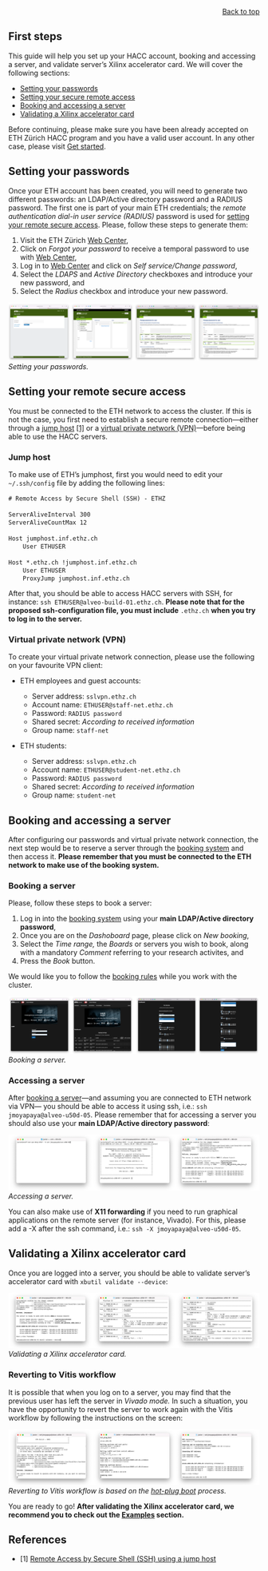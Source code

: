 <div id="readme" class="Box-body readme blob js-code-block-container">
<article class="markdown-body entry-content p-3 p-md-6" itemprop="text">
<p align="right">
<a href="https://github.com/fpgasystems/hacc#--heterogenous-accelerated-compute-cluster">Back to top</a>
</p>

# First steps
This guide will help you set up your HACC account, booking and accessing a server, and validate server’s Xilinx accelerator card. We will cover the following sections:

* [Setting your passwords](#setting-your-passwords)
* [Setting your secure remote access](#setting-your-remote-secure-access)
* [Booking and accessing a server](#booking-and-accessing-a-server)
* [Validating a Xilinx accelerator card](#validating-a-xilinx-accelerator-card) 

Before continuing, please make sure you have been already accepted on ETH Zürich HACC program and you have a valid user account. In any other case, please visit [Get started](https://www.amd-haccs.io/get-started.html).

## Setting your passwords
Once your ETH account has been created, you will need to generate two different passwords: an LDAP/Active directory password and a RADIUS password. The first one is part of your main ETH credentials; the *remote authentication dial-in user service (RADIUS)* password is used for [setting your remote secure access](#setting-your-remote-secure-access). Please, follow these steps to generate them:

1. Visit the ETH Zürich [Web Center](https://iam.password.ethz.ch/authentication/login_en.html),
2. Click on *Forgot your password* to receive a temporal password to use with [Web Center](https://iam.password.ethz.ch/authentication/login_en.html),
3. Log in to [Web Center](https://iam.password.ethz.ch/authentication/login_en.html) and click on *Self service/Change password*,
4. Select the *LDAPS* and *Active Directory* checkboxes and introduce your new password, and
5. Select the *Radius* checkbox and introduce your new password.

![Setting your passwords.](../imgs/passwords.png "Setting your passwords.")
*Setting your passwords.*

## Setting your remote secure access
You must be connected to the ETH network to access the cluster. If this is not the case, you first need to establish a secure remote connection—either through a [jump host](#jump-host) [[1]](#references) or a [virtual private network (VPN)](#virtual-private-network-vpn)—before being able to use the HACC servers.

### Jump host
To make use of ETH’s jumphost, first you would need to edit your ```~/.ssh/config``` file by adding the following lines:

```
# Remote Access by Secure Shell (SSH) - ETHZ

ServerAliveInterval 300
ServerAliveCountMax 12

Host jumphost.inf.ethz.ch
    User ETHUSER

Host *.ethz.ch !jumphost.inf.ethz.ch
    User ETHUSER
    ProxyJump jumphost.inf.ethz.ch
```

After that, you should be able to access HACC servers with SSH, for instance: ```ssh ETHUSER@alveo-build-01.ethz.ch```. **Please note that for the proposed ssh-configuration file, you must include** ```.ethz.ch``` **when you try to log in to the server.**

### Virtual private network (VPN)
To create your virtual private network connection, please use the following on your favourite VPN client: 

* ETH employees and guest accounts:
    * Server address: ```sslvpn.ethz.ch```
    * Account name: ```ETHUSER@staff-net.ethz.ch```
    * Password: ```RADIUS password```
    * Shared secret: *According to received information*
    * Group name: ```staff-net```

* ETH students:
    * Server address: ```sslvpn.ethz.ch```
    * Account name: ```ETHUSER@student-net.ethz.ch```
    * Password: ```RADIUS password```
    * Shared secret: *According to received information*
    * Group name: ```student-net```

## Booking and accessing a server
After configuring our passwords and virtual private network connection, the next step would be to reserve a server through the [booking system](https://alveo-booking.ethz.ch/login.php) and then access it. **Please remember that you must be connected to the ETH network to make use of the booking system.**

### Booking a server
Please, follow these steps to book a server:

1. Log in into the [booking system](https://alveo-booking.ethz.ch/login.php) using your **main LDAP/Active directory password**,
2. Once you are on the *Dashoboard* page, please click on *New booking*,
3. Select the *Time range,* the *Boards* or servers you wish to book, along with a mandatory *Comment* referring to your research activites, and
4. Press the *Book* button.

We would like you to follow the [booking rules](../docs/booking-system.md#booking-rules) while you work with the cluster.

![Booking a server.](../imgs/booking-a-server.png "Booking a server.")
*Booking a server.*

### Accessing a server
After [booking a server](#booking-a-server)—and assuming you are connected to ETH network via VPN— you should be able to access it using ssh, i.e.: ```ssh jmoyapaya@alveo-u50d-05```. Please remember that for accessing a server you should also use your **main LDAP/Active directory password**:

![Accessing a server.](../imgs/accessing-a-server.png "Accessing a server.")
*Accessing a server.*

You can also make use of **X11 forwarding** if you need to run graphical applications on the remote server (for instance, Vivado). For this, please add a -X after the ssh command, i.e.: ```ssh -X jmoyapaya@alveo-u50d-05```.

## Validating a Xilinx accelerator card
Once you are logged into a server, you should be able to validate server’s accelerator card with ```xbutil validate --device```:

![Validating a Xilinx accelerator card.](../imgs/validating-a-xilinx-accelerator-card.png "Validating a Xilinx accelerator card.")
*Validating a Xilinx accelerator card.*

### Reverting to Vitis workflow
It is possible that when you log on to a server, you may find that the previous user has left the server in *Vivado mode.* In such a situation, you have the opportunity to revert the server to work again with the Vitis workflow by following the instructions on the screen:

![Reverting to Vitis workflow.](../imgs/reverting-to-vitits-workflow.png "Reverting to Vitis workflow.")
*Reverting to Vitis workflow is based on the [hot-plug boot](/vocabulary.md#hot-plug-boot) process.*

You are ready to go! **After validating the Xilinx accelerator card, we recommend you to check out the [Examples](../examples/README.md#examples) section.**

## References
* [1] [Remote Access by Secure Shell (SSH) using a jump host](https://www.isg.inf.ethz.ch/Main/HelpRemoteAccessSSH)

<!-- https://scicomp.ethz.ch/wiki/Accessing_the_cluster
https://scicomp.ethz.ch/wiki/Accessing_the_clusters#VPN -->